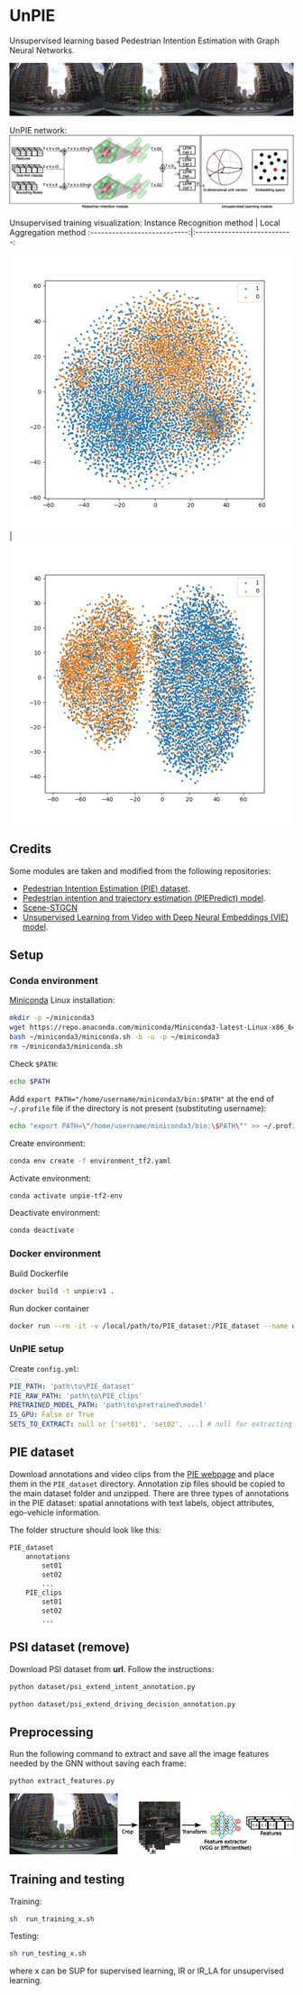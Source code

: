 # UnPIE
Unsupervised learning based Pedestrian Intention Estimation with Graph Neural Networks.

![graph_representation](/images/Figure_4.png)

UnPIE network:
![unpie_network](/images/unpie2.png)

Unsupervised training visualization:
Instance Recognition method  |  Local Aggregation method
:---------------------------:|:---------------------------:
![](/images/mem_banks_ir.png)  |  ![](/images/mem_banks_la.png)

## Credits
Some modules are taken and modified from the following repositories:
- [Pedestrian Intention Estimation (PIE) dataset](http://data.nvision2.eecs.yorku.ca/PIE_dataset/).
- [Pedestrian intention and trajectory estimation (PIEPredict) model](https://github.com/aras62/PIEPredict).
- [Scene-STGCN](https://github.com/tue-mps/Scene-STGCN)
- [Unsupervised Learning from Video with Deep Neural Embeddings (VIE) model](https://github.com/neuroailab/VIE).

## Setup

### Conda environment

[Miniconda](https://docs.anaconda.com/miniconda/) Linux installation:
  
  ```bash
  mkdir -p ~/miniconda3
  wget https://repo.anaconda.com/miniconda/Miniconda3-latest-Linux-x86_64.sh -O ~/miniconda3/miniconda.sh
  bash ~/miniconda3/miniconda.sh -b -u -p ~/miniconda3
  rm ~/miniconda3/miniconda.sh
  ```

Check `$PATH`:
  ```bash
  echo $PATH
  ```

Add `export PATH="/home/username/miniconda3/bin:$PATH"` at the end of `~/.profile` file if the directory is not present (substituting username):
  
  ```bash
  echo "export PATH=\"/home/username/miniconda3/bin:\$PATH\"" >> ~/.profile
  ```

Create environment:
  ```bash
  conda env create -f environment_tf2.yaml
  ```

Activate environment:
  ```bash
  conda activate unpie-tf2-env
  ```

Deactivate environment:
  ```bash
  conda deactivate
  ```

### Docker environment

Build Dockerfile
  ```bash
  docker build -t unpie:v1 .
  ```

Run docker container
  ```bash
  docker run --rm -it -v /local/path/to/PIE_dataset:/PIE_dataset --name unpie-v1-c1 --gpus device= unpie:v1
  ```


### UnPIE setup

Create `config.yml`:

  ```yaml
  PIE_PATH: 'path\to\PIE_dataset'
  PIE_RAW_PATH: 'path\to\PIE_clips'
  PRETRAINED_MODEL_PATH: 'path\to\pretrained\model'
  IS_GPU: False or True
  SETS_TO_EXTRACT: null or ['set01', 'set02', ...] # null for extracting all the sets
  ```

## PIE dataset

Download annotations and video clips from the [PIE webpage](http://data.nvision2.eecs.yorku.ca/PIE_dataset/) and place them in the `PIE_dataset` directory. 
Annotation zip files should be copied to the main dataset folder and unzipped. There are three types of annotations in the PIE dataset: spatial annotations with text labels, object attributes, ego-vehicle information.

The folder structure should look like this:

```
PIE_dataset
    annotations
        set01
        set02
        ...
    PIE_clips
        set01
        set02
        ...

```

## PSI dataset (remove)

Download PSI dataset from **url**. Follow the instructions:

``` bash
python dataset/psi_extend_intent_annotation.py
```

``` bash
python dataset/psi_extend_driving_decision_annotation.py
```

## Preprocessing
Run the following command to extract and save all the image features needed by the GNN without saving each frame:

  ```bash
  python extract_features.py
  ```
![feature_extraction](/images/feature_extraction_2_white.png)

## Training and testing

  Training:
  ```bash
  sh  run_training_x.sh
  ```

  Testing:
  ```bash
  sh run_testing_x.sh
  ```

where x can be SUP for supervised learning, IR or IR_LA for unsupervised learning.


